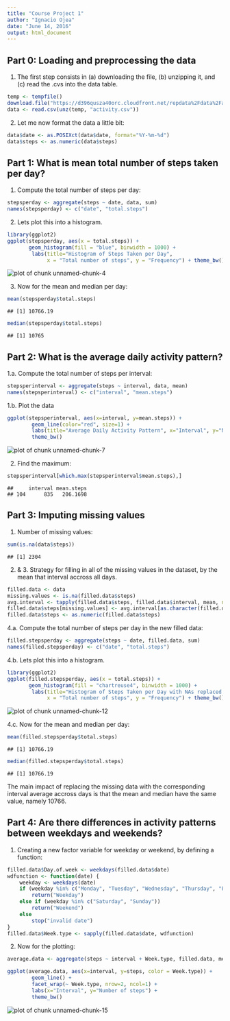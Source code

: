 ```yaml
---
title: "Course Project 1"
author: "Ignacio Ojea"
date: "June 14, 2016"
output: html_document
---
```


## Part 0: Loading and preprocessing the data

1. The first step consists in (a) downloading the file, (b) unzipping it, and (c) read the .cvs into the data table.


```r
temp <- tempfile()
download.file("https://d396qusza40orc.cloudfront.net/repdata%2Fdata%2Factivity.zip", temp, method = "curl")
data <- read.csv(unz(temp, "activity.csv"))
```

2. Let me now format the data a little bit:

```r
data$date <- as.POSIXct(data$date, format="%Y-%m-%d")
data$steps <- as.numeric(data$steps)
```

## Part 1: What is mean total number of steps taken per day?

1. Compute the total number of steps per day:

```r
stepsperday <- aggregate(steps ~ date, data, sum)
names(stepsperday) <- c("date", "total.steps")
```

2. Lets plot this into a histogram.

```r
library(ggplot2)
ggplot(stepsperday, aes(x = total.steps)) + 
       geom_histogram(fill = "blue", binwidth = 1000) + 
        labs(title="Histogram of Steps Taken per Day", 
             x = "Total number of steps", y = "Frequency") + theme_bw()
```

![plot of chunk unnamed-chunk-4](figure/unnamed-chunk-4-1.png)

3. Now for the mean and median per day:

```r
mean(stepsperday$total.steps)
```

```
## [1] 10766.19
```

```r
median(stepsperday$total.steps)
```

```
## [1] 10765
```


## Part 2: What is the average daily activity pattern?

1.a. Compute the total number of steps per interval:

```r
stepsperinterval <- aggregate(steps ~ interval, data, mean)
names(stepsperinterval) <- c("interval", "mean.steps")
```

1.b. Plot the data

```r
ggplot(stepsperinterval, aes(x=interval, y=mean.steps)) +   
        geom_line(color="red", size=1) +  
        labs(title="Average Daily Activity Pattern", x="Interval", y="Number of steps") +  
        theme_bw()
```

![plot of chunk unnamed-chunk-7](figure/unnamed-chunk-7-1.png)

2. Find the maximum:

```r
stepsperinterval[which.max(stepsperinterval$mean.steps),]
```

```
##     interval mean.steps
## 104      835   206.1698
```

## Part 3: Imputing missing values

1. Number of missing values:

```r
sum(is.na(data$steps))
```

```
## [1] 2304
```

2. & 3. Strategy for filling in all of the missing values in the dataset, by the mean that interval accross all days.

```r
filled.data <- data
missing.values <- is.na(filled.data$steps)
avg.interval <- tapply(filled.data$steps, filled.data$interval, mean, na.rm=TRUE)
filled.data$steps[missing.values] <- avg.interval[as.character(filled.data$interval[missing.values])]
filled.data$steps <- as.numeric(filled.data$steps)
```

4.a. Compute the total number of steps per day in the new filled data:

```r
filled.stepsperday <- aggregate(steps ~ date, filled.data, sum)
names(filled.stepsperday) <- c("date", "total.steps")
```

4.b. Lets plot this into a histogram.

```r
library(ggplot2)
ggplot(filled.stepsperday, aes(x = total.steps)) + 
       geom_histogram(fill = "chartreuse4", binwidth = 1000) + 
        labs(title="Histogram of Steps Taken per Day with NAs replaced by interval mean", 
             x = "Total number of steps", y = "Frequency") + theme_bw()
```

![plot of chunk unnamed-chunk-12](figure/unnamed-chunk-12-1.png)

4.c. Now for the mean and median per day:

```r
mean(filled.stepsperday$total.steps)
```

```
## [1] 10766.19
```

```r
median(filled.stepsperday$total.steps)
```

```
## [1] 10766.19
```

The main impact of replacing the missing data with the corresponding interval average accross days is that the mean and median have the same value, namely 10766.

## Part 4: Are there differences in activity patterns between weekdays and weekends?

1. Creating a new factor variable for weekday or weekend, by defining a function:

```r
filled.data$Day.of.week <- weekdays(filled.data$date)
wdfunction <- function(date) {
    weekday <- weekdays(date)
    if (weekday %in% c("Monday", "Tuesday", "Wednesday", "Thursday", "Friday"))
        return("Weekday")
    else if (weekday %in% c("Saturday", "Sunday"))
        return("Weekend")
    else
        stop("invalid date")
}
filled.data$Week.type <- sapply(filled.data$date, wdfunction)
```

2. Now for the plotting:

```r
average.data <- aggregate(steps ~ interval + Week.type, filled.data, mean)

ggplot(average.data, aes(x=interval, y=steps, color = Week.type)) + 
        geom_line() + 
        facet_wrap(~ Week.type, nrow=2, ncol=1) +
        labs(x="Interval", y="Number of steps") +
        theme_bw()
```

![plot of chunk unnamed-chunk-15](figure/unnamed-chunk-15-1.png)
